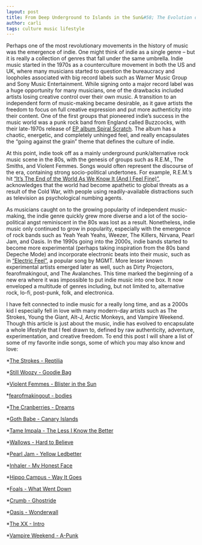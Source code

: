 ```yaml
---
layout: post
title: From Deep Underground to Islands in the Sun&#58; The Evolution of Indie Music
author: carli
tags: culture music lifestyle
---
```


Perhaps one of the most revolutionary movements in the history of music was the emergence of indie. One might think of indie as a single genre – but it is really a collection of genres that fall under the same umbrella. Indie music started in the 1970s as a counterculture movement in both the US and UK, where many musicians started to question the bureaucracy and loopholes associated with big record labels such as Warner Music Group and Sony Music Entertainment. While signing onto a major record label was a huge opportunity for many musicians, one of the drawbacks included artists losing creative control over their own music. A transition to an independent form of music-making became desirable, as it gave artists the freedom to focus on full creative expression and put more authenticity into their content. One of the first groups that pioneered indie’s success in the music world was a punk rock band from England called Buzzcocks, with their late-1970s release of [EP album Spiral Scratch](https://www.youtube.com/watch?v=AFJ71w_ez6Y). The album has a chaotic, energetic, and completely unhinged feel, and really encapsulates the “going against the grain” theme that defines the culture of indie.

At this point, indie took off as a mainly underground punk/alternative rock music scene in the 80s, with the genesis of groups such as R.E.M., The Smiths, and Violent Femmes. Songs would often represent the discourse of the era, containing strong socio-political undertones. For example, R.E.M.’s hit [“It’s The End of the World As We Know It (And I Feel Fine)”](https://www.youtube.com/watch?v=Z0GFRcFm-aY), acknowledges that the world had become apathetic to global threats as a result of the Cold War, with people using readily-available distractions such as television as psychological numbing agents. 

As musicians caught on to the growing popularity of independent music-making, the indie genre quickly grew more diverse and a lot of the socio-political angst reminiscent in the 80s was lost as a result. Nonetheless, indie music only continued to grow in popularity, especially with the emergence of rock bands such as Yeah Yeah Yeahs, Weezer, The Killers, Nirvana, Pearl Jam, and Oasis. In the 1990s going into the 2000s, indie bands started to become more experimental (perhaps taking inspiration from the 80s band Depeche Mode) and incorporate electronic beats into their music, such as in [“Electric Feel”](https://www.youtube.com/watch?v=MmZexg8sxyk), a popular song by MGMT. More lesser known experimental artists emerged later as well, such as Dirty Projectors, fearofmakingout, and The Avalanches. This time marked the beginning of a new era where it was impossible to put indie music into one box. It now enveloped a multitude of genres including, but not limited to, alternative rock, lo-fi, post-punk, folk, and electronica.

I have felt connected to indie music for a really long time, and as a 2000s kid I especially fell in love with many modern-day artists such as The Strokes, Young the Giant, Alt-J, Arctic Monkeys, and Vampire Weekend. Though this article is just about the music, indie has evolved to encapsulate a whole lifestyle that I feel drawn to, defined by raw authenticity, adventure, experimentation, and creative freedom. To end this post I will share a list of some of my favorite indie songs, some of which you may also know and love:


*[The Strokes - Reptilia](https://www.youtube.com/watch?v=b8-tXG8KrWs)


*[Still Woozy - Goodie Bag](https://www.youtube.com/watch?v=zL3wWykAKfs)


*[Violent Femmes - Blister in the Sun](https://www.youtube.com/watch?v=JE-dqW4uBEE)


*[fearofmakingout - bodies](https://www.youtube.com/watch?v=LmLXduXz5Ok)


*[The Cranberries - Dreams](https://www.youtube.com/watch?v=Yam5uK6e-bQ)


*[Goth Babe - Canary Islands](https://www.youtube.com/watch?v=wC6C8Jnw3-Q)


*[Tame Impala - The Less I Know the Better](https://www.youtube.com/watch?v=2SUwOgmvzK4)


*[Wallows - Hard to Believe](https://www.youtube.com/watch?v=jlMr7FxqYIM)


*[Pearl Jam - Yellow Ledbetter](https://www.youtube.com/watch?v=iYtBMgLfqKQ)


*[Inhaler - My Honest Face](https://www.youtube.com/watch?v=dAP4B1G-SWk)


*[Hippo Campus - Way It Goes](https://www.youtube.com/watch?v=n3TQKEUne5Q)


*[Foals - What Went Down](https://www.youtube.com/watch?v=k2VtthmXZ0s)


*[Crumb - Ghostride](https://www.youtube.com/watch?v=HS4aJ_51qNQ)


*[Oasis - Wonderwall](https://www.youtube.com/watch?v=6hzrDeceEKc)


*[The XX - Intro](https://www.youtube.com/watch?v=qFq6nnw7xg0)


*[Vampire Weekend - A-Punk](https://www.youtube.com/watch?v=_XC2mqcMMGQ)


